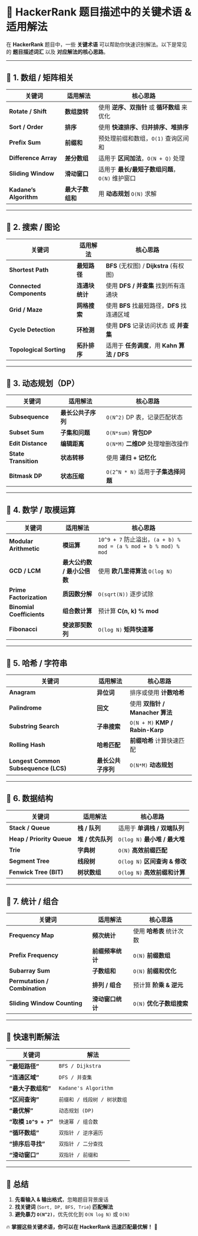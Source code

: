 # 🚀 HackerRank 题目描述中的关键术语 & 适用解法

在 **HackerRank** 题目中，一些 **关键术语** 可以帮助你快速识别解法。以下是常见的 **题目描述词汇** 以及 **对应解法的核心思路**。

---

## 📌 1. 数组 / 矩阵相关
| **关键词** | **适用解法** | **核心思路** |
|------------|------------|--------------|
| **Rotate / Shift** | **数组旋转** | 使用 **逆序、双指针** 或 **循环数组** 来优化 |
| **Sort / Order** | **排序** | 使用 **快速排序、归并排序、堆排序** |
| **Prefix Sum** | **前缀和** | 预处理前缀和数组，`O(1)` 查询区间和 |
| **Difference Array** | **差分数组** | 适用于 **区间加法**，`O(N + Q)` 处理 |
| **Sliding Window** | **滑动窗口** | 适用于 **最长/最短子数组问题**，`O(N)` 维护窗口 |
| **Kadane’s Algorithm** | **最大子数组和** | 用 **动态规划** `O(N)` 求解 |

---

## 📌 2. 搜索 / 图论
| **关键词** | **适用解法** | **核心思路** |
|------------|------------|--------------|
| **Shortest Path** | **最短路径** | **BFS** (无权图) / **Dijkstra** (有权图) |
| **Connected Components** | **连通块统计** | 使用 **DFS / 并查集** 找到所有连通块 |
| **Grid / Maze** | **网格搜索** | 使用 **BFS** 找最短路径，**DFS** 找连通区域 |
| **Cycle Detection** | **环检测** | 使用 **DFS** 记录访问状态 或 **并查集** |
| **Topological Sorting** | **拓扑排序** | 适用于 **任务调度**，用 **Kahn 算法 / DFS** |

---

## 📌 3. 动态规划（DP）
| **关键词** | **适用解法** | **核心思路** |
|------------|------------|--------------|
| **Subsequence** | **最长公共子序列** | `O(N^2)` DP 表，记录匹配状态 |
| **Subset Sum** | **子集和问题** | `O(N*sum)` **背包DP** |
| **Edit Distance** | **编辑距离** | `O(N*M)` **二维DP** 处理增删改操作 |
| **State Transition** | **状态转移** | 使用 **递归 + 记忆化** |
| **Bitmask DP** | **状态压缩** | `O(2^N * N)` 适用于**子集选择问题** |

---

## 📌 4. 数学 / 取模运算
| **关键词** | **适用解法** | **核心思路** |
|------------|------------|--------------|
| **Modular Arithmetic** | **模运算** | `10^9 + 7` 防止溢出，`(a + b) % mod = (a % mod + b % mod) % mod` |
| **GCD / LCM** | **最大公约数 / 最小公倍数** | 使用 **欧几里得算法** `O(log N)` |
| **Prime Factorization** | **质因数分解** | `O(sqrt(N))` 逐步试除 |
| **Binomial Coefficients** | **组合数计算** | 预计算 **C(n, k) % mod** |
| **Fibonacci** | **斐波那契数列** | `O(log N)` **矩阵快速幂** |

---

## 📌 5. 哈希 / 字符串
| **关键词** | **适用解法** | **核心思路** |
|------------|------------|--------------|
| **Anagram** | **异位词** | 排序或使用 **计数哈希** |
| **Palindrome** | **回文** | 使用 **双指针 / Manacher 算法** |
| **Substring Search** | **子串搜索** | `O(N + M)` **KMP / Rabin-Karp** |
| **Rolling Hash** | **哈希匹配** | **前缀哈希** 计算快速匹配 |
| **Longest Common Subsequence (LCS)** | **最长公共子序列** | `O(N*M)` **动态规划** |

---

## 📌 6. 数据结构
| **关键词** | **适用解法** | **核心思路** |
|------------|------------|--------------|
| **Stack / Queue** | **栈 / 队列** | 适用于 **单调栈 / 双端队列** |
| **Heap / Priority Queue** | **堆 / 优先队列** | `O(log N)` **最小堆 / 最大堆** |
| **Trie** | **字典树** | `O(N)` **高效前缀匹配** |
| **Segment Tree** | **线段树** | `O(log N)` **区间查询 & 修改** |
| **Fenwick Tree (BIT)** | **树状数组** | `O(log N)` **高效前缀和计算** |

---

## 📌 7. 统计 / 组合
| **关键词** | **适用解法** | **核心思路** |
|------------|------------|--------------|
| **Frequency Map** | **频次统计** | 使用 **哈希表** 统计次数 |
| **Prefix Frequency** | **前缀频率统计** | `O(N)` **前缀数组** |
| **Subarray Sum** | **子数组和** | `O(N)` **前缀和优化** |
| **Permutation / Combination** | **排列 / 组合** | 预计算 **阶乘 & 逆元** |
| **Sliding Window Counting** | **滑动窗口统计** | `O(N)` **优化子数组搜索** |

---

## 🚀 快速判断解法
| **关键词** | **解法** |
|------------|------------|
| **“最短路径”** | `BFS / Dijkstra` |
| **“连通区域”** | `DFS / 并查集` |
| **“最大子数组和”** | `Kadane's Algorithm` |
| **“区间查询”** | `前缀和 / 线段树 / 树状数组` |
| **“最优解”** | `动态规划 (DP)` |
| **“取模 `10^9 + 7`”** | `快速幂 / 组合数` |
| **“循环数组”** | `双指针 / 逆序遍历` |
| **“排序后寻找”** | `双指针 / 二分查找` |
| **“滑动窗口”** | `双指针 / 前缀和` |

---

## 🚀 总结
1. **先看输入 & 输出格式**，忽略题目背景废话
2. **找关键词** (`Sort, DP, BFS, Trie`) **匹配解法**
3. **避免暴力 `O(N^2)`**，优先优化到 `O(N log N)` 或 `O(N)`

🔥 **掌握这些关键术语，你可以在 HackerRank 迅速匹配最优解！** 🚀
